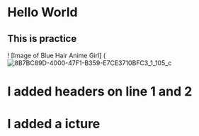 # <h1> Hello World
## <h2> This is practice






! [Image of Blue Hair Anime Girl]   (![8B7BC89D-4000-47F1-B359-E7CE3710BFC3_1_105_c](https://github.com/Angie484/skills-communicate-using-markdown/assets/157464366/75fea315-9478-417e-86a5-6587c5fbf23f)
























# I added headers on line 1 and 2 
# I added a icture
